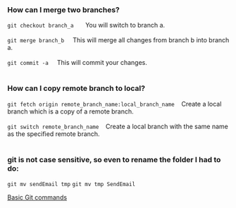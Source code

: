 ### How can I merge two branches?

```git checkout branch_a ```    &nbsp;&nbsp;&nbsp; You will switch to branch a.<br /><br />
```git merge branch_b```   &nbsp;&nbsp;&nbsp; This will merge all changes from branch b into branch a.<br /><br />
```git commit -a```   &nbsp;&nbsp;&nbsp; This will commit your changes.<br /><br />

### How can I copy remote branch to local?
```git fetch origin remote_branch_name:local_branch_name```  &nbsp;&nbsp;&nbsp;Create a local branch which is a copy of a remote branch.<br /><br />
```git switch remote_branch_name```  &nbsp;&nbsp;&nbsp;Create a local branch with the same name as the specified remote branch.<br /><br />


### git is not case sensitive, so even to rename the folder I had to do:
```git mv sendEmail tmp```
```git mv tmp SendEmail```


[Basic Git commands](https://confluence.atlassian.com/bitbucketserver/basic-git-commands-776639767.html)

